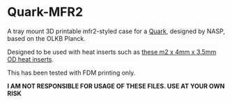 # Quark-MFR2
A tray mount 3D printable mfr2-styled case for a [Quark](https://kiserdesigns.bigcartel.com/product/suffer), designed by NASP, based on the OLKB Planck.  

Designed to be used with heat inserts such as [these m2 x 4mm x 3.5mm OD heat inserts](https://www.amazon.com/gp/product/B09MCWWL9L/ref=ppx_yo_dt_b_search_asin_title?ie=UTF8&psc=1).

This has been tested with FDM printing only.

**I AM NOT RESPONSIBLE FOR USAGE OF THESE FILES. USE AT YOUR OWN RISK**
